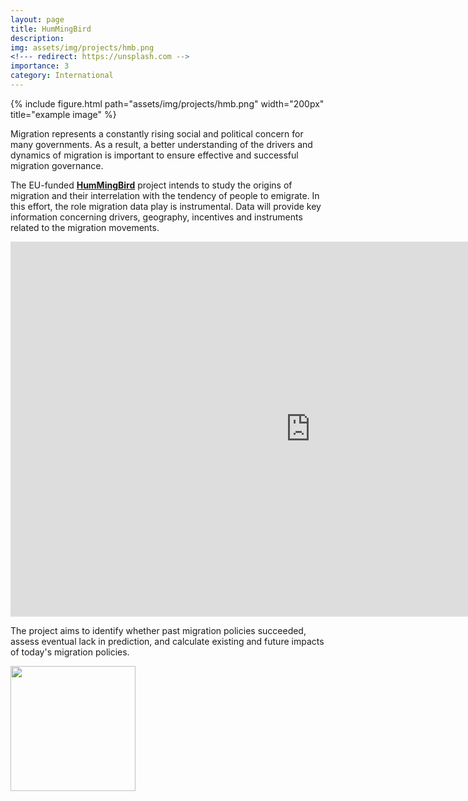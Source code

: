 ```yaml
---
layout: page
title: HumMingBird
description: 
img: assets/img/projects/hmb.png 
<!--- redirect: https://unsplash.com -->
importance: 3
category: International
---
```


<div class="row">
    <div class="col-sm mt-3 mt-md-0">
      {% include figure.html path="assets/img/projects/hmb.png" width="200px" title="example image" %}
    </div>
</div>

Migration represents a constantly rising social and political concern for many governments. 
As a result, a better understanding of the drivers and dynamics of migration is important to ensure effective and successful migration governance. 

The EU-funded <a href="https://hummingbird-h2020.eu/">**HumMingBird**</a> project intends to study the origins of migration and their interrelation with the tendency of people to emigrate. 
In this effort, the role migration data play is instrumental. 
Data will provide key information concerning drivers, geography, incentives and instruments related to the migration movements. 

<iframe width="960" height="600" src="https://www.youtube.com/embed/rLZGvQL2EeA" title="YouTube video player" frameborder="0" allow="accelerometer; autoplay; clipboard-write; encrypted-media; gyroscope; picture-in-picture" allowfullscreen></iframe>

The project aims to identify whether past migration policies succeeded, assess eventual lack in prediction, and calculate existing and future impacts of today's migration policies.

<div class="col-sm mt-3 mt-md-0">
        <a href="https://cordis.europa.eu/project/id/870661/"><img src="https://cordis.europa.eu/assets/img/logo-ec-en.svg" width="200px"/></a>
</div>